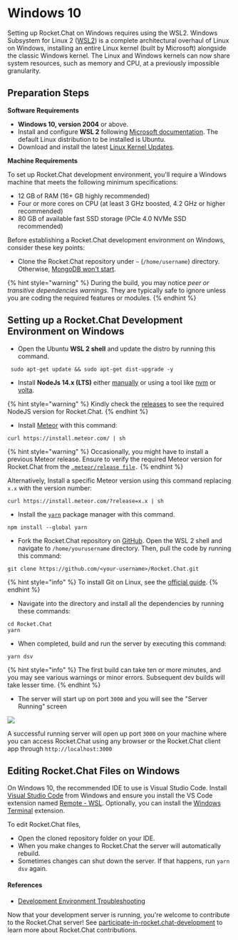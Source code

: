 # Windows 10

Setting up Rocket.Chat on Windows requires using the WSL2. Windows Subsystem for Linux 2 ([WSL2](https://docs.microsoft.com/en-us/windows/wsl/wsl2-index)) is a complete architectural overhaul of Linux on Windows, installing an entire Linux kernel (built by Microsoft) alongside the classic Windows kernel. The Linux and Windows kernels can now share system resources, such as memory and CPU, at a previously impossible granularity.

## Preparation Steps

**Software Requirements**

* **Windows 10, version 2004** or above.
* Install and configure **WSL 2** following [Microsoft documentation](https://docs.microsoft.com/en-us/windows/wsl/install-win10). The default Linux distribution to be installed is Ubuntu.
* Download and install the latest [Linux Kernel Updates](https://docs.microsoft.com/en-us/windows/wsl/wsl2-kernel).

**Machine Requirements**

To set up Rocket.Chat development environment, you'll require a Windows machine that meets the following minimum specifications:

* 12 GB of RAM (16+ GB highly recommended)
* Four or more cores on CPU (at least 3 GHz boosted, 4.2 GHz or higher recommended)
* 80 GB of available fast SSD storage (PCIe 4.0 NVMe SSD recommended)

Before establishing a Rocket.Chat development environment on Windows, consider these key points:

* Clone the Rocket.Chat repository under `~` (`/home/username`) directory. Otherwise, [MongoDB won't start](https://stackoverflow.com/a/39278452).

{% hint style="warning" %}
During the build, you may notice _peer or transitive dependencies warnings_. They are typically safe to ignore unless you are coding the required features or modules.
{% endhint %}

## Setting up a Rocket.Chat Development Environment on Windows

* Open the Ubuntu **WSL 2 shell** and update the distro by running this command.

```
 sudo apt-get update && sudo apt-get dist-upgrade -y
```

* Install **NodeJs 14.x (LTS)** either [manually](https://nodejs.org/dist/latest-v14.x/) or using a tool like [nvm](https://github.com/creationix/nvm) or [volta](https://volta.sh/).

{% hint style="warning" %}
Kindly check the [releases](https://github.com/RocketChat/Rocket.Chat/releases) to see the required NodeJS  version for Rocket.Chat.
{% endhint %}

* Install [Meteor](https://www.meteor.com/install) with this command:

```
curl https://install.meteor.com/ | sh
```

{% hint style="warning" %}
Occasionally, you might have to install a previous Meteor release. Ensure to verify the required Meteor version for Rocket.Chat from the  [`.meteor/release file`](https://github.com/RocketChat/Rocket.Chat/blob/develop/apps/meteor/.meteor/release)`.`
{% endhint %}

Alternatively, Install a specific Meteor version using this command replacing `x.x` with the version number:

```
curl https://install.meteor.com/?release=x.x | sh
```

* Install the [`yarn`](https://yarnpkg.com/getting-started/install) package manager with this command.

```
npm install --global yarn
```

* Fork the Rocket.Chat repository on [GitHub](https://github.com/RocketChat/Rocket.Chat). Open the WSL 2 shell and navigate to `/home/yourusername` directory. Then, pull the code by running this command:

```
git clone https://github.com/<your-username>/Rocket.Chat.git
```

{% hint style="info" %}
To install Git on Linux, see the [official guide](https://git-scm.com/book/en/v2/Getting-Started-Installing-Git).
{% endhint %}

* Navigate into the directory and install all the dependencies by running these commands:

```
cd Rocket.Chat
yarn
```

* When completed, build and run the server by executing this command:

```
yarn dsv
```

{% hint style="info" %}
The first build can take ten or more minutes, and you may see various warnings or minor errors. Subsequent dev builds will take lesser time.
{% endhint %}

* The server will start up on port `3000` and you will see the "Server Running" screen

![](<../../../.gitbook/assets/image (23).png>)

A successful running server will open up port `3000` on your machine where you can access Rocket.Chat using any browser or the Rocket.Chat client app through `http://localhost:3000`

## Editing Rocket.Chat Files on Windows

On Windows 10, the recommended IDE to use is Visual Studio Code. Install [Visual Studio Code](https://code.visualstudio.com/download) from Windows and ensure you install the VS Code extension named [Remote - WSL](https://marketplace.visualstudio.com/items?itemName=ms-vscode-remote.remote-wsl). Optionally, you can install the [Windows Terminal](https://www.microsoft.com/en-ca/p/windows-terminal-preview/9n0dx20hk701?rtc=1) extension.

To edit Rocket.Chat files,

* Open the cloned repository folder on your IDE.
* When you make changes to Rocket.Chat the server will automatically rebuild.
* Sometimes changes can shut down the server. If that happens, run `yarn dsv` again.

#### **References**

* [Development Environment Troubleshooting](../../../contribute-to-rocket.chat/modes-of-contribution/participate-in-rocket.chat-development/troubleshooting.md)

Now that your development server is running, you're welcome to contribute to the Rocket.Chat server! See [participate-in-rocket.chat-development](../../../contribute-to-rocket.chat/modes-of-contribution/participate-in-rocket.chat-development/ "mention") to learn more about Rocket.Chat contributions.
